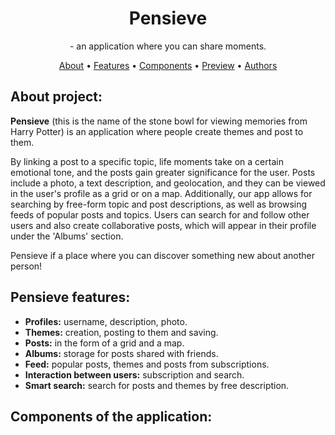<div align="center">
    <h1>Pensieve</h1>
    <p>- an application where you can share moments.</p>
    <a href="#about-project">About</a> •
    <a href="#pensieve-features">Features</a> •
    <a href="#components-of-the-application">Components</a> •
    <a href="#look-at-the-preview">Preview</a> •
    <a href="#about-authors">Authors</a>
    <h2></h2>
</div>

## About project:

**Pensieve** (this is the name of the stone bowl for viewing memories from Harry Potter) is an application where people create themes and post to them.

By linking a post to a specific topic, life moments take on a certain emotional tone, and the posts gain greater significance for the user. Posts include a photo, a text description, and geolocation, and they can be viewed in the user's profile as a grid or on a map. Additionally, our app allows for searching by free-form topic and post descriptions, as well as browsing feeds of popular posts and topics. Users can search for and follow other users and also create collaborative posts, which will appear in their profile under the 'Albums' section.

Pensieve if a place where you can discover something new about another person!

## Pensieve features:
- **Profiles:** username, description, photo.
- **Themes:** creation, posting to them and saving.
- **Posts:** in the form of a grid and a map.
- **Albums:** storage for posts shared with friends.
- **Feed:** popular posts, themes and posts from subscriptions.
- **Interaction between users:** subscription and search.
- **Smart search:** search for posts and themes by free description.

## Components of the application: 
